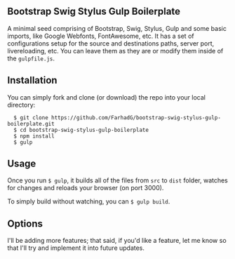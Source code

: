## Bootstrap Swig Stylus Gulp Boilerplate

A minimal seed comprising of Bootstrap, Swig, Stylus, Gulp and some basic imports, like Google Webfonts, FontAwesome, etc. It has a set of configurations setup for the source and destinations paths, server port, livereloading, etc. You can leave them as they are or modify them inside of the `gulpfile.js`.

## Installation

You can simply fork and clone (or download) the repo into your local directory:

```
  $ git clone https://github.com/FarhadG/bootstrap-swig-stylus-gulp-boilerplate.git
  $ cd bootstrap-swig-stylus-gulp-boilerplate
  $ npm install
  $ gulp
```

## Usage

Once you run `$ gulp`, it builds all of the files from `src` to `dist` folder, watches for changes and reloads your browser (on port 3000).

To simply build without watching, you can `$ gulp build`.

## Options

I'll be adding more features; that said, if you'd like a feature, let me know so that I'll try and implement it into future updates.
